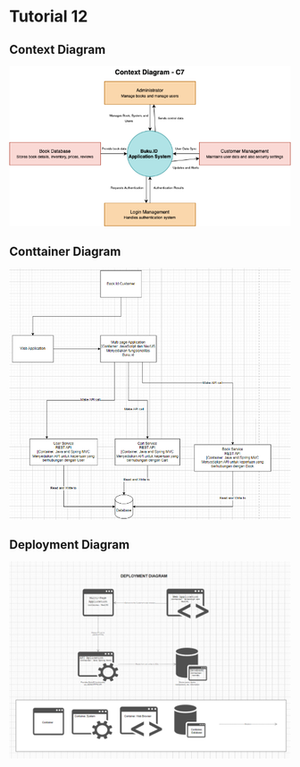 # Tutorial 12

## Context Diagram
![alt text](image1.png)

## Conttainer Diagram
![alt text](container.png)


## Deployment Diagram
![alt text](deployment.png)